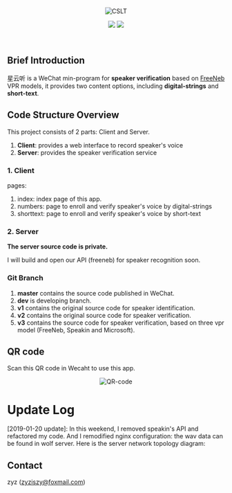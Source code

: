 
<br>

<p align="center">
<img src="https://github.com/zyzisyz/VPR-wx-client/blob/master/images/freeneb.png" alt="CSLT">
</p>
<p align="center">
<img src="https://img.shields.io/badge/powered%20by-CSLT-green.svg?style=flat-square">
<img src="https://img.shields.io/badge/build-passing-brightgreen.svg?style=flat-square">
</p>
<br>

## Brief Introduction

星云听 is a WeChat min-program for **speaker verification** based on [FreeNeb](www.freeneb.com/) VPR models, it provides two content options, including **digital-strings** and **short-text**.

## Code Structure Overview

This project consists of 2 parts: Client and Server.

1. **Client**: provides a web interface to record speaker's voice
2. **Server**: provides the speaker verification service

### 1. Client

pages:

1. index: index page of this app.
2. numbers: page to enroll and verify speaker's voice by digital-strings
3. shorttext: page to enroll and verify speaker's voice by short-text

### 2. Server

**The server source code is private.**

I will build and open our API (freeneb) for speaker recognition soon.

### Git Branch

1. **master** contains the source code published in WeChat.
2. **dev** is developing branch.
3. **v1** contains the original source code for speaker identification.
4. **v2** contains the original source code for speaker verification.
5. **v3** contains the source code for speaker verification, based on three vpr model (FreeNeb, Speakin and Microsoft).

## QR code

Scan this QR code in Wecaht to use this app.

<p align="center">
<img src="https://github.com/zyzisyz/VPR-wx-client/blob/dev/images/QR-code.jpg" alt="QR-code">
</p>

# Update Log

[2019-01-20 update]: In this weekend, I removed speakin's API and refactored my code. And I remodified nginx configuration: the wav data can be found in wolf server. Here is the server network topology diagram:

## Contact

zyz (zyziszy@foxmail.com)
